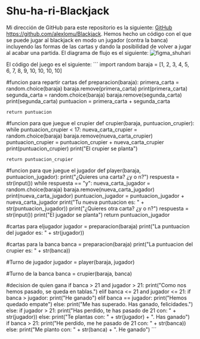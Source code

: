 # Shu-ha-ri-Blackjack
 Mi dirección de GitHub para este repositorio es la siguiente: [GitHub](https://github.com/alexlomu/Blackjack)
 https://github.com/alexlomu/Blackjack.
 Hemos hecho un código con el que se puede jugar al blackjack en modo un jugador (contra la banca) incluyendo las formas de las cartas y dando la posibilidad de volver a jugar al acabar una partida.
 El diagrama de flujo es el siguiente:
 ![figma_shuhari](https://user-images.githubusercontent.com/91721507/143012617-cad8c7fc-a5b5-4e31-9318-30b64887b235.JPG)

El código del juego es el siguiente:
´´´
import random
baraja = [1, 2, 3, 4, 5, 6, 7, 8, 9, 10, 10, 10, 10]

#funcion para repartir cartas
def preparacion(baraja):
    primera_carta = random.choice(baraja)
    baraja.remove(primera_carta)
    print(primera_carta)
    segunda_carta = random.choice(baraja)
    baraja.remove(segunda_carta)
    print(segunda_carta)
    puntuacion = primera_carta + segunda_carta
    
    return puntuacion

#funcion para que juegue el crupier
def crupier(baraja, puntuacion_crupier):
    while puntuacion_crupier < 17:
        nueva_carta_crupier = random.choice(baraja)
        baraja.remove(nueva_carta_crupier)
        puntuacion_crupier = puntuacion_crupier + nueva_carta_crupier
        print(puntuacion_crupier)
    print("El crupier se planta")

    return puntuacion_crupier

#funcion para que juegue el jugador
def player(baraja, puntuacion_jugador):
    print("¿Quieres una carta? ¿y o n?")
    respuesta = str(input())
    while respuesta == "y":
        nueva_carta_jugador = random.choice(baraja)
        baraja.remove(nueva_carta_jugador)
        print(nueva_carta_jugador)
        puntuacion_jugador = puntuacion_jugador + nueva_carta_jugador
        print("Tu nueva puntuacion es: " + str(puntuacion_jugador))
        print("¿Quieres otra carta? ¿y o n?")
        respuesta = str(input())
    print("El jugador se planta")
    return puntuacion_jugador

#cartas para eljugador
jugador = preparacion(baraja)
print("La puntuacion del jugador es: " + str(jugador))

#cartas para la banca
banca = preparacion(baraja)
print("La puntuacion del crupier es: " + str(banca))

#Turno de jugador
jugador = player(baraja, jugador)

#Turno de la banca
banca = crupier(baraja, banca)

#decision de quien gana
if banca > 21 and jugador > 21:
    print("Como nos hemos pasado, se queda en tablas.")
elif banca <= 21 and jugador <= 21:
    if banca > jugador:
        print("He ganado")
    elif banca == jugador:
        print("Hemos quedado empate")
    else:
        print("Me has superado. Has ganado, felicidades.")
else:
    if jugador > 21:
        print("Has perdido, te has pasado de 21 con: " + str(jugador))
    else:
        print("Te plantas con: " + str(jugador) + ". Has ganado")
    if banca > 21:
        print("He perdido, me he pasado de 21 con: " + str(banca))
    else:
        print("Me planto con: " + str(banca) + ". He ganado")
´´´
